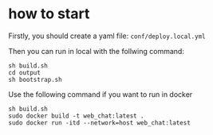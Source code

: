 # how to start

Firstly, you should create a yaml file: ``conf/deploy.local.yml``

Then you can run in local with the follwing command:

``` shell
sh build.sh
cd output
sh bootstrap.sh
```

Use the following command if you want to run in docker

```shell
sh build.sh
sudo docker build -t web_chat:latest .
sudo docker run -itd --network=host web_chat:latest
```